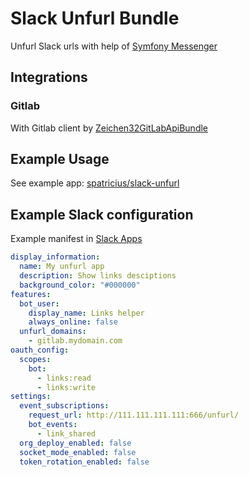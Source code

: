 # Slack Unfurl Bundle

Unfurl Slack urls with help of [Symfony Messenger](https://symfony.com/doc/current/messenger.html)

## Integrations
### Gitlab
With Gitlab client by [Zeichen32GitLabApiBundle](https://github.com/Zeichen32/GitLabApiBundle)

## Example Usage
See example app: [spatricius/slack-unfurl](https://github.com/spatricius/slack-unfurl)

## Example Slack configuration
Example manifest in [Slack Apps](https://api.slack.com/apps)

```yaml
display_information:
  name: My unfurl app
  description: Show links desciptions
  background_color: "#000000"
features:
  bot_user:
    display_name: Links helper
    always_online: false
  unfurl_domains:
    - gitlab.mydomain.com
oauth_config:
  scopes:
    bot:
      - links:read
      - links:write
settings:
  event_subscriptions:
    request_url: http://111.111.111.111:666/unfurl/
    bot_events:
      - link_shared
  org_deploy_enabled: false
  socket_mode_enabled: false
  token_rotation_enabled: false
```
